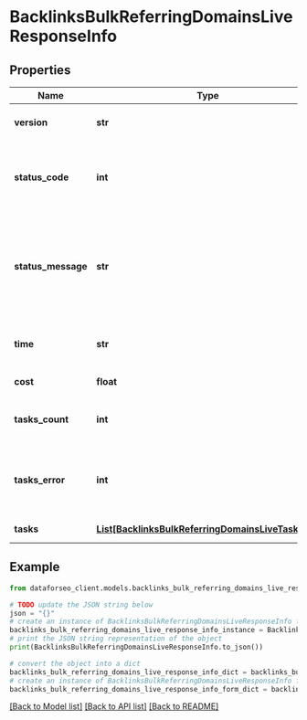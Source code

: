 # BacklinksBulkReferringDomainsLiveResponseInfo


## Properties

Name | Type | Description | Notes
------------ | ------------- | ------------- | -------------
**version** | **str** | the current version of the API | [optional] 
**status_code** | **int** | general status code you can find the full list of the response codes here | [optional] 
**status_message** | **str** | general informational message you can find the full list of general informational messages here | [optional] 
**time** | **str** | total execution time, seconds | [optional] 
**cost** | **float** | total tasks cost, USD | [optional] 
**tasks_count** | **int** | the number of tasks in the tasks array | [optional] 
**tasks_error** | **int** | the number of tasks in the tasks array returned with an error | [optional] 
**tasks** | [**List[BacklinksBulkReferringDomainsLiveTaskInfo]**](BacklinksBulkReferringDomainsLiveTaskInfo.md) | array of tasks | [optional] 

## Example

```python
from dataforseo_client.models.backlinks_bulk_referring_domains_live_response_info import BacklinksBulkReferringDomainsLiveResponseInfo

# TODO update the JSON string below
json = "{}"
# create an instance of BacklinksBulkReferringDomainsLiveResponseInfo from a JSON string
backlinks_bulk_referring_domains_live_response_info_instance = BacklinksBulkReferringDomainsLiveResponseInfo.from_json(json)
# print the JSON string representation of the object
print(BacklinksBulkReferringDomainsLiveResponseInfo.to_json())

# convert the object into a dict
backlinks_bulk_referring_domains_live_response_info_dict = backlinks_bulk_referring_domains_live_response_info_instance.to_dict()
# create an instance of BacklinksBulkReferringDomainsLiveResponseInfo from a dict
backlinks_bulk_referring_domains_live_response_info_form_dict = backlinks_bulk_referring_domains_live_response_info.from_dict(backlinks_bulk_referring_domains_live_response_info_dict)
```
[[Back to Model list]](../README.md#documentation-for-models) [[Back to API list]](../README.md#documentation-for-api-endpoints) [[Back to README]](../README.md)


